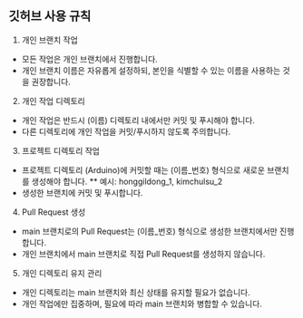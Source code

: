 ## 깃허브 사용 규칙
1. 개인 브랜치 작업
* 모든 작업은 개인 브랜치에서 진행합니다.
* 개인 브랜치 이름은 자유롭게 설정하되, 본인을 식별할 수 있는 이름을 사용하는 것을 권장합니다.
2. 개인 작업 디렉토리
* 개인 작업은 반드시 (이름) 디렉토리 내에서만 커밋 및 푸시해야 합니다.
* 다른 디렉토리에 개인 작업을 커밋/푸시하지 않도록 주의합니다.
3. 프로젝트 디렉토리 작업
* 프로젝트 디렉토리 (Arduino)에 커밋할 때는 (이름_번호) 형식으로 새로운 브랜치를 생성해야 합니다.
** 예시: honggildong_1, kimchulsu_2
* 생성한 브랜치에 커밋 및 푸시합니다.
4. Pull Request 생성
* main 브랜치로의 Pull Request는 (이름_번호) 형식으로 생성한 브랜치에서만 진행합니다.
* 개인 브랜치에서 main 브랜치로 직접 Pull Request를 생성하지 않습니다.
5. 개인 디렉토리 유지 관리
* 개인 디렉토리는 main 브랜치와 최신 상태를 유지할 필요가 없습니다.
* 개인 작업에만 집중하며, 필요에 따라 main 브랜치와 병합할 수 있습니다.